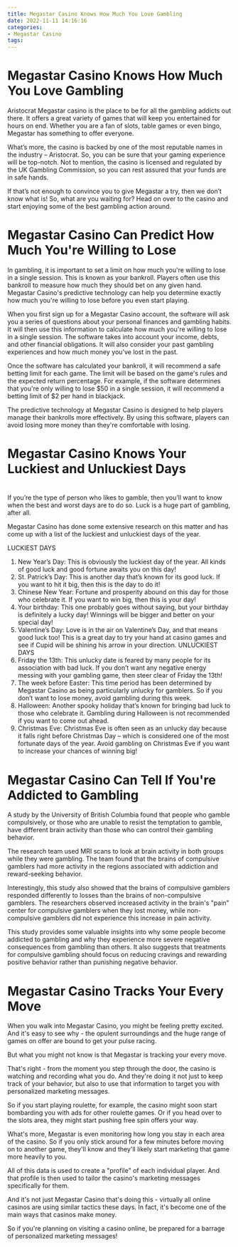```yaml
---
title: Megastar Casino Knows How Much You Love Gambling
date: 2022-11-11 14:16:16
categories:
- Megastar Casino
tags:
---
```



#  Megastar Casino Knows How Much You Love Gambling

Aristocrat Megastar casino is the place to be for all the gambling addicts out there. It offers a great variety of games that will keep you entertained for hours on end. Whether you are a fan of slots, table games or even bingo, Megastar has something to offer everyone.

What’s more, the casino is backed by one of the most reputable names in the industry – Aristocrat. So, you can be sure that your gaming experience will be top-notch. Not to mention, the casino is licensed and regulated by the UK Gambling Commission, so you can rest assured that your funds are in safe hands.

If that’s not enough to convince you to give Megastar a try, then we don’t know what is! So, what are you waiting for? Head on over to the casino and start enjoying some of the best gambling action around.

#  Megastar Casino Can Predict How Much You're Willing to Lose

In gambling, it is important to set a limit on how much you're willing to lose in a single session. This is known as your bankroll. Players often use this bankroll to measure how much they should bet on any given hand. Megastar Casino's predictive technology can help you determine exactly how much you're willing to lose before you even start playing.

When you first sign up for a Megastar Casino account, the software will ask you a series of questions about your personal finances and gambling habits. It will then use this information to calculate how much you're willing to lose in a single session. The software takes into account your income, debts, and other financial obligations. It will also consider your past gambling experiences and how much money you've lost in the past.

Once the software has calculated your bankroll, it will recommend a safe betting limit for each game. The limit will be based on the game's rules and the expected return percentage. For example, if the software determines that you're only willing to lose $50 in a single session, it will recommend a betting limit of $2 per hand in blackjack.

The predictive technology at Megastar Casino is designed to help players manage their bankrolls more effectively. By using this software, players can avoid losing more money than they're comfortable with losing.

#  Megastar Casino Knows Your Luckiest and Unluckiest Days

#

If you’re the type of person who likes to gamble, then you’ll want to know when the best and worst days are to do so. Luck is a huge part of gambling, after all.

Megastar Casino has done some extensive research on this matter and has come up with a list of the luckiest and unluckiest days of the year.

LUCKIEST DAYS
1) New Year’s Day: This is obviously the luckiest day of the year. All kinds of good luck and good fortune awaits you on this day!
2) St. Patrick’s Day: This is another day that’s known for its good luck. If you want to hit it big, then this is the day to do it!
3) Chinese New Year: Fortune and prosperity abound on this day for those who celebrate it. If you want to win big, then this is your day!
4) Your birthday: This one probably goes without saying, but your birthday is definitely a lucky day! Winnings will be bigger and better on your special day!
5) Valentine’s Day: Love is in the air on Valentine’s Day, and that means good luck too! This is a great day to try your hand at casino games and see if Cupid will be shining his arrow in your direction.
UNLUCKIEST DAYS
1) Friday the 13th: This unlucky date is feared by many people for its association with bad luck. If you don’t want any negative energy messing with your gambling game, then steer clear of Friday the 13th!
2) The week before Easter: This time period has been determined by Megastar Casino as being particularly unlucky for gamblers. So if you don’t want to lose money, avoid gambling during this week.
3) Halloween: Another spooky holiday that’s known for bringing bad luck to those who celebrate it. Gambling during Halloween is not recommended if you want to come out ahead.
4) Christmas Eve: Christmas Eve is often seen as an unlucky day because it falls right before Christmas Day – which is considered one of the most fortunate days of the year. Avoid gambling on Christmas Eve if you want to increase your chances of winning big!

#  Megastar Casino Can Tell If You're Addicted to Gambling

A study by the University of British Columbia found that people who gamble compulsively, or those who are unable to resist the temptation to gamble, have different brain activity than those who can control their gambling behavior.

The research team used MRI scans to look at brain activity in both groups while they were gambling. The team found that the brains of compulsive gamblers had more activity in the regions associated with addiction and reward-seeking behavior.

Interestingly, this study also showed that the brains of compulsive gamblers responded differently to losses than the brains of non-compulsive gamblers. The researchers observed increased activity in the brain's "pain" center for compulsive gamblers when they lost money, while non-compulsive gamblers did not experience this increase in pain activity.

This study provides some valuable insights into why some people become addicted to gambling and why they experience more severe negative consequences from gambling than others. It also suggests that treatments for compulsive gambling should focus on reducing cravings and rewarding positive behavior rather than punishing negative behavior.

#  Megastar Casino Tracks Your Every Move

When you walk into Megastar Casino, you might be feeling pretty excited. And it's easy to see why - the opulent surroundings and the huge range of games on offer are bound to get your pulse racing.

But what you might not know is that Megastar is tracking your every move.

That's right - from the moment you step through the door, the casino is watching and recording what you do. And they're doing it not just to keep track of your behavior, but also to use that information to target you with personalized marketing messages.

So if you start playing roulette, for example, the casino might soon start bombarding you with ads for other roulette games. Or if you head over to the slots area, they might start pushing free spin offers your way.

What's more, Megastar is even monitoring how long you stay in each area of the casino. So if you only stick around for a few minutes before moving on to another game, they'll know and they'll likely start marketing that game more heavily to you.

All of this data is used to create a "profile" of each individual player. And that profile is then used to tailor the casino's marketing messages specifically for them.

And it's not just Megastar Casino that's doing this - virtually all online casinos are using similar tactics these days. In fact, it's become one of the main ways that casinos make money.

So if you're planning on visiting a casino online, be prepared for a barrage of personalized marketing messages!